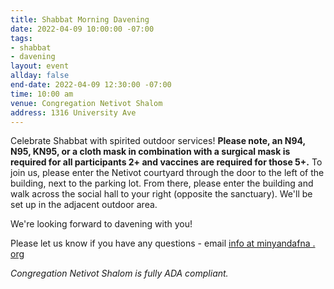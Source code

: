 ```yaml
---
title: Shabbat Morning Davening
date: 2022-04-09 10:00:00 -07:00
tags:
- shabbat
- davening
layout: event
allday: false
end-date: 2022-04-09 12:30:00 -07:00
time: 10:00 am
venue: Congregation Netivot Shalom
address: 1316 University Ave
---
```


Celebrate Shabbat with spirited outdoor services! **Please note, an N94, N95, KN95, or a cloth mask in combination with a surgical mask is required for all participants 2+ and vaccines are required for those 5+.** To join us, please enter the Netivot courtyard through the door to the left of the building, next to the parking lot. From there, please enter the building and walk across the social hall to your right (opposite the sanctuary). We'll be set up in the adjacent outdoor area.

We're looking forward to davening with you!

Please let us know if you have any questions - email [info at minyandafna . org](mailto:info@minyandafna.org)

_Congregation Netivot Shalom is fully ADA compliant._

